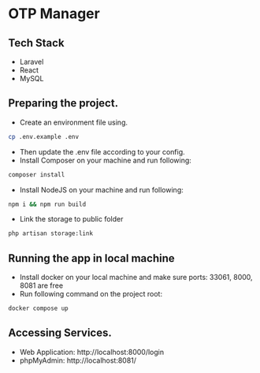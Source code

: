 # OTP Manager

## Tech Stack
- Laravel
- React
- MySQL

## Preparing the project.

- Create an environment file using.
```bash
cp .env.example .env
```

- Then update the .env file according to your config.
- Install Composer on your machine and run following:
```bash
composer install
```
- Install NodeJS on your machine and run following:
```bash
npm i && npm run build
```
- Link the storage to public folder
```bash
php artisan storage:link
```

## Running the app in local machine

- Install docker on your local machine and make sure ports: 33061, 8000, 8081 are free
- Run following command on the project root:
```bash
docker compose up
```

## Accessing Services.
- Web Application: http://localhost:8000/login
- phpMyAdmin: http://localhost:8081/

